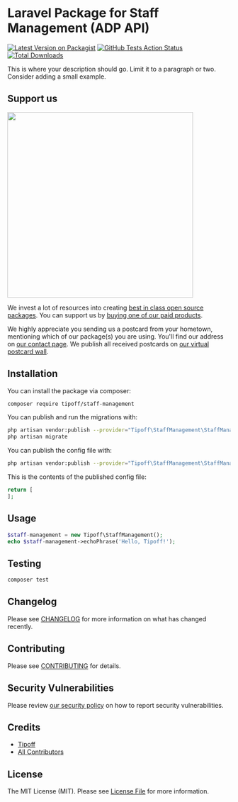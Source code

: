 # Laravel Package for Staff Management (ADP API)

[![Latest Version on Packagist](https://img.shields.io/packagist/v/tipoff/staff-management.svg?style=flat-square)](https://packagist.org/packages/tipoff/staff-management)
[![GitHub Tests Action Status](https://img.shields.io/github/workflow/status/tipoff/staff-management/run-tests?label=tests)](https://github.com/tipoff/staff-management/actions?query=workflow%3ATests+branch%3Amaster)
[![Total Downloads](https://img.shields.io/packagist/dt/tipoff/staff-management.svg?style=flat-square)](https://packagist.org/packages/tipoff/staff-management)


This is where your description should go. Limit it to a paragraph or two. Consider adding a small example.

## Support us

[<img src="https://github-ads.s3.eu-central-1.amazonaws.com/package-staff-management-laravel.jpg?t=1" width="419px" />](https://spatie.be/github-ad-click/package-staff-management-laravel)

We invest a lot of resources into creating [best in class open source packages](https://spatie.be/open-source). You can support us by [buying one of our paid products](https://spatie.be/open-source/support-us).

We highly appreciate you sending us a postcard from your hometown, mentioning which of our package(s) you are using. You'll find our address on [our contact page](https://spatie.be/about-us). We publish all received postcards on [our virtual postcard wall](https://spatie.be/open-source/postcards).

## Installation

You can install the package via composer:

```bash
composer require tipoff/staff-management
```

You can publish and run the migrations with:

```bash
php artisan vendor:publish --provider="Tipoff\StaffManagement\StaffManagementServiceProvider" --tag="staff-management-migrations"
php artisan migrate
```

You can publish the config file with:
```bash
php artisan vendor:publish --provider="Tipoff\StaffManagement\StaffManagementServiceProvider" --tag="staff-management-config"
```

This is the contents of the published config file:

```php
return [
];
```

## Usage

```php
$staff-management = new Tipoff\StaffManagement();
echo $staff-management->echoPhrase('Hello, Tipoff!');
```

## Testing

```bash
composer test
```

## Changelog

Please see [CHANGELOG](CHANGELOG.md) for more information on what has changed recently.

## Contributing

Please see [CONTRIBUTING](.github/CONTRIBUTING.md) for details.

## Security Vulnerabilities

Please review [our security policy](../../security/policy) on how to report security vulnerabilities.

## Credits

- [Tipoff](https://github.com/tipoff)
- [All Contributors](../../contributors)

## License

The MIT License (MIT). Please see [License File](LICENSE.md) for more information.
